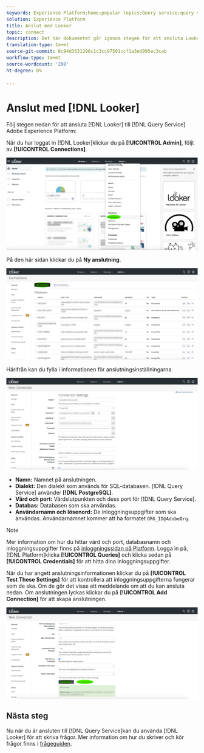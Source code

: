 ```yaml
---
keywords: Experience Platform;home;popular topics;Query service;query service;Looker;looker;connect to query service;
solution: Experience Platform
title: Anslut med Looker
topic: connect
description: Det här dokumentet går igenom stegen för att ansluta Looker till Adobe Experience Platform Query Service.
translation-type: tm+mt
source-git-commit: 8c94d3631296c1c3cc97501ccf1a3ed995ec3cab
workflow-type: tm+mt
source-wordcount: '208'
ht-degree: 0%

---
```



# Anslut med [!DNL Looker]

Följ stegen nedan för att ansluta [!DNL Looker] till [!DNL Query Service] Adobe Experience Platform:

När du har loggat in [!DNL Looker]klickar du på **[!UICONTROL Admin]**, följt av **[!UICONTROL Connections]**.

![](../images/clients/looker/click-admin-connections.png)

På den här sidan klickar du på **Ny anslutning**.

![](../images/clients/looker/click-new-connection.png)

Härifrån kan du fylla i informationen för anslutningsinställningarna.

![](../images/clients/looker/new-connection.png)

- **Namn:** Namnet på anslutningen.
- **Dialekt:** Den dialekt som används för SQL-databasen. [!DNL Query Service] använder **[!DNL PostgreSQL]**.
- **Värd och port:** Värdslutpunkten och dess port för [!DNL Query Service].
- **Databas:** Databasen som ska användas.
- **Användarnamn och lösenord:** De inloggningsuppgifter som ska användas. Användarnamnet kommer att ha formatet `ORG_ID@AdobeOrg`.

>[!NOTE]
>
>Mer information om hur du hittar värd och port, databasnamn och inloggningsuppgifter finns på [inloggningssidan på Platform](https://platform.adobe.com/query/configuration). Logga in på, [!DNL Platform]klicka **[!UICONTROL Queries]** och klicka sedan på **[!UICONTROL Credentials]** för att hitta dina inloggningsuppgifter.

När du har angett anslutningsinformationen klickar du på **[!UICONTROL Test These Settings]** för att kontrollera att inloggningsuppgifterna fungerar som de ska. Om de gör det visas ett meddelande om att du kan ansluta nedan. Om anslutningen lyckas klickar du på **[!UICONTROL Add Connection]** för att skapa anslutningen.

![](../images/clients/looker/click-test-connection.png)

## Nästa steg

Nu när du är ansluten till [!DNL Query Service]kan du använda [!DNL Looker] för att skriva frågor. Mer information om hur du skriver och kör frågor finns i [frågeguiden](../creating-queries/creating-queries.md).